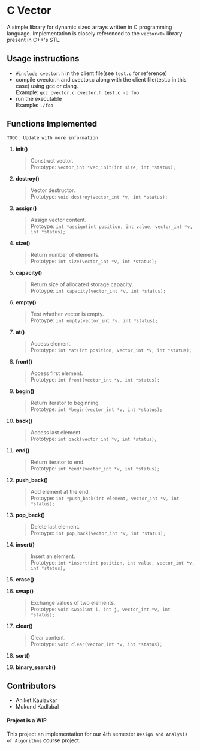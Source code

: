 # C Vector
A simple library for dynamic sized arrays written in C programming language. Implementation is closely referenced to the `vector<T>` library present in C++'s STL.

## Usage instructions
- `#include cvector.h` in the client file(see `test.c` for reference) 
- compile cvector.h and cvector.c along with the client file(test.c in this case) using gcc or clang.  
Example: ``` gcc cvector.c cvector.h test.c -o foo ```
- run the executable  
Example: `./foo`

## Functions Implemented 
    TODO: Update with more information

1. **init()**  
    > Construct vector.  
    Prototype:
    `vector_int *vec_init(int size, int *status);`

2. **destroy()**
    > Vector destructor.  
    Prototype:
    `void destroy(vector_int *v, int *status);`

3. **assign()**
    > Assign vector content.  
    Protoype: `int *assign(int position, int value, vector_int *v, int *status);`

4. **size()**
    > Return number of elements.  
    Prototype:
    `int size(vector_int *v, int *status);`

5. **capacity()**
    > Return size of allocated storage capacity.  
    Protoype:
    `int capacity(vector_int *v, int *status);`
    
6. **empty()**
    > Test whether vector is empty.  
    Protoype:
    `int empty(vector_int *v, int *status);`

7. **at()**  
    > Access element.  
    Prototype:
    `int *at(int position, vector_int *v, int *status);`

8. **front()**
    > Access first element.  
    Prototype: 
    `int front(vector_int *v, int *status);`

9. **begin()**
    > Return iterator to beginning.  
    Prototype:
    `int *begin(vector_int *v, int *status);`

10. **back()**
    > Access last element.  
    Prototype: 
    `int back(vector_int *v, int *status);`

11. **end()**
    > Return iterator to end.  
    Prototype:
    `int *end*(vector_int *v, int *status);`

12. **push_back()**  
    > Add element at the end.  
    Protoype:
    `int *push_back(int element, vector_int *v, int *status);`

13. **pop_back()**
    > Delete last element.  
    Protoype:
    `int pop_back(vector_int *v, int *status);`

14. **insert()**
    > Insert an element.   
    Prototype:
    `int *insert(int position, int value, vector_int *v, int *status);`

15. **erase()**
16. **swap()**
    > Exchange values of two elements.  
    Prototype:
    `void swap(int i, int j, vector_int *v, int *status);`
    
17. **clear()**
    > Clear content.  
    Prototype:
    `void clear(vector_int *v, int *status);`

18. **sort()**
19. **binary_search()**

## Contributors
- Aniket Kaulavkar 
- Mukund Kadlabal


#### Project is a WIP 
This project an implementation for our 4th semester `Design and Analysis of Algorithms` course project.
